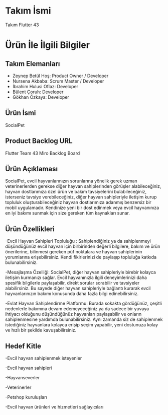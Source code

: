 # **Takım İsmi**

Takım Flutter 43

# Ürün İle İlgili Bilgiler

## Takım Elemanları
- Zeynep Betül Hoş: Product Owner / Developer
- Nursena Akbaba: Scrum Master / Developer
- İbrahim Hulusi Oflaz: Developer
- Bülent Çoruh: Developer
- Gökhan Özkaya: Developer

## Ürün İsmi

SocialPet

## Product Backlog URL

Flutter Team 43 Miro Backlog Board

## Ürün Açıklaması

SocialPet, evcil hayvanlarınızın sorunlarına yönelik gerek uzman veterinerlerden gerekse diğer hayvan sahiplerinden görüşler alabileceğiniz, hayvan dostlarımıza özel ürün ve bakım tavsiyelerini bulabileceğiniz, isterseniz tavsiye verebileceğiniz, diğer hayvan sahipleriyle iletişim kurup topluluk oluşturabileceğiniz hayvan dostlarımıza adanmış benzersiz bir mobil uygulamadır. Kendinize yeni bir dost edinmek veya evcil hayvanınıza en iyi bakımı sunmak için size gereken tüm kaynakları sunar.



## Ürün Özellikleri

-Evcil Hayvan Sahipleri Topluluğu : Sahiplendiğiniz ya da sahiplenmeyi düşündüğünüz evcil hayvan için birbirinden değerli bilgilere, bakım ve ürün önerilerine, bilinmesi gereken püf noktalara ve hayvan sahiplerinin yorumlarına erişebilirsiniz. Kendi fikirlerinizi de paylaşıp topluluğa katkıda bulunabilirsiniz.

-Mesajlaşma Özelliği: SocialPet, diğer hayvan sahipleriyle birebir kolayca iletişim kurmanızı sağlar. Evcil hayvanınızla ilgili deneyimlerinizi daha spesifik bilgilerle paylaşabilir, direkt sorular sorabilir ve tavsiyeler alabilirsiniz. Bu sayede diğer hayvan sahipleriyle bağlantı kurarak evcil hayvanlarınızın bakımı konusunda daha fazla bilgi edinebilirsiniz.

-Evlat Hayvan Sahiplendirme Platformu: Burada sokakta gördüğünüz, çeşitli nedenlerle bakımına devam edemeyeceğiniz ya da sadece bir yuvaya ihtiyacı olduğunu düşündüğünüz hayvanları paylaşabilir ve onların sahiplenmesine yardımda bulunabilirsiniz. Aynı zamanda siz de sahiplenmek istediğiniz hayvanlara kolayca erişip seçim yapabilir, yeni dostunuza kolay ve hızlı bir şekilde kavuşabilirsiniz.



## Hedef Kitle

-Evcil hayvan sahiplenmek isteyenler

-Evcil hayvan sahipleri

-Hayvanseverler

-Veterinerler

-Petshop kuruluşları

-Evcil hayvan ürünleri ve hizmetleri sağlayıcıları


